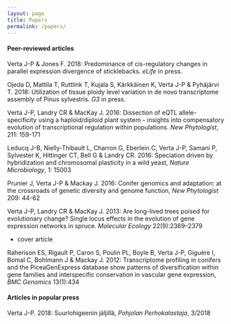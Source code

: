 ```yaml
---
layout: page
title: Papers
permalink: /papers/
---
```


#### Peer-reviewed articles

Verta J-P & Jones F. 2018: Predominance of cis-regulatory changes in parallel expression divergence of sticklebacks. *eLife* in press.

Ojeda D, Mattila T, Ruttlink T, Kujala S, Kärkkäinen K, Verta J-P & Pyhäjärvi T. 2018: Utilization of tissue ploidy level variation in de novo transcriptome assembly of Pinus sylvestris. *G3* in press.

Verta J-P, Landry CR & MacKay J. 2016: Dissection of eQTL allele-specificity using a haploid/diploid plant system – insights into compensatory evolution of transcriptional regulation within populations. *New Phytologist*, 211: 159-171

Leducq J-B, Nielly-Thibault L, Charron G, Eberlein C, Verta J-P, Samani P, Sylvester K, Hittinger CT, Bell G & Landry CR. 2016: Speciation driven by hybridization and chromosomal plasticity in a wild yeast, *Nature Microbiology*, 1: 15003

Prunier J, Verta J-P & Mackay J. 2016: Conifer genomics and adaptation: at the crossroads of genetic diversity and genome function, *New Phytologist* 209: 44-62

Verta J-P, Landry CR & MacKay J. 2013: Are long-lived trees poised for evolutionary change? Single locus effects in the evolution of gene expression networks in spruce. *Molecular Ecology* 22(9):2369–2379 
* cover article

Raherison ES, Rigault P, Caron S, Poulin PL, Boyle B, Verta J-P, Giguère I, Bomal C, Bohlmann J & Mackay J. 2012: Transcriptome profiling in conifers and the PiceaGenExpress database show patterns of diversification within gene families and interspecific conservation in vascular gene expression, *BMC Genomics* 13(1):434

#### Articles in popular press

Verta J-P. 2018: Suurlohigeenin jäljillä, *Pohjolan Perhokalastaja*, 3/2018

